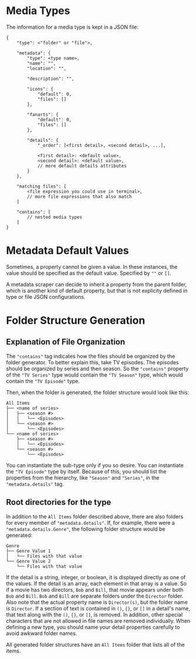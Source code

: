 Media Types
===========

The information for a media type is kept in a JSON file:

	{
		"type": <"folder" or "file">,

		"metadata": {
			"type": <type name>,
			"name": "",
			"location": "",

			"description": "",

			"icons": {
				"default": 0,
				"files": []
			},

			"fanarts": {
				"default": 0,
				"files": []
			},

			"details": {
				"_order": [<first detail>, <second detail>, ...],

				<first detail>: <default value>,
				<second detail>: <default value>,
				// more default details attributes
			}
		},

		"matching files": [
			<file expression you could use in terminal>,
			// more file expressions that also match
		]

		"contains": [
			// nested media types
		]
	}

# Metadata Default Values

Sometimes, a property cannot be given a value. In these instances, the value should be specified as the default value. Specified by `""` or `[]`.

A metadata scraper can decide to inherit a property from the parent folder, which is another kind of default property, but that is not explicity defined in type or file JSON configurations.

# Folder Structure Generation

## Explanation of File Organization

The `"contains"` tag indicates how the files should be organized by the folder generator. To better explain this, take TV episodes. The episodes should be organized by series and then season. So the `"contains"` property of the `"TV Series"` type would contain the `"TV Season"` type, which would contain the `"TV Episode"` type.

Then, when the folder is generated, the folder structure would look like this:

	All Items
	├── <name of series>
	│   ├── <season #>
	│   │   └── <Episodes>
	│   └── <season #>
	│       └── <Episodes>
	└── <name of series>
	    ├── <season #>
	    │   └── <Episodes>
	    └── <season #>
	        └── <Episodes>

You can instantiate the sub-type only if you so desire. You can instantiate the `"TV Episode"` type by itself. Because of this, you should list the properties from the hierarchy, like `"Season"` and `"Series"`, in the `"metadata.details"` tag.

## Root directories for the type

In addition to the `All Items` folder described above, there are also folders for every member of `"metadata.details"`. If, for example, there were a `"metadata.details.Genre"`, the following folder structure would be generated:

	Genre
	├── Genre Value 1
	│   └── Files with that value
	└── Genre Value 2
	    └── Files with that value

If the detail is a string, integer, or boolean, it is displayed directly as one of the values. If the detail is an array, each element in that array is a value. So if a movie has two directors, `Bob` and `Bill`, that movie appears under both `Bob` and `Bill`. `Bob` and `Bill` are separate folders under the `Director` folder. Also note that the actual property name is `Director(s)`, but the folder name is `Director`. If a section of text is contained in `()`, `{}`, or `[]` in a detail's name, that text along with the `()`, `{}`, or `[]`, is removed. In addition, other special characters that are not allowed in file names are removed individually. When defining a new type, you should name your detail properties carefully to avoid awkward folder names.

All generated folder structures have an `All Items` folder that lists all of the items.